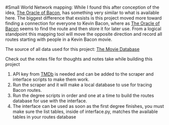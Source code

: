 #Small World Network mapping:
While I found this after conception of the idea, [The Oracle of Bacon](https://oracleofbacon.org/), has something very similar to what is available here. The biggest difference that exsists is this project moved more toward finding a connection for everyone to Kevin Bacon, where as [The Oracle of Bacon](https://oracleofbacon.org/) seems to find the route and then store it for later use. From a logical standpoint this mapping tool will move the opposite direction and record all routes starting with people in a Kevin Bacon movie.

The source of all data used for this project:
[The Movie Database](https://www.themoviedb.org)

Check out the notes file for thoughts and notes take while building this project

1. API key from [TMDb](https://www.themoviedb.org) is needed and can be added to the scraper and interface scripts to make them work.
2. Run the scraper and it will make a local database to use for tracing Bacon routes.
3. Run the degree scripts in order and one at a time to build the routes database for use with the interface.
4. The interface can be used as soon as the first degree finishes, you must make sure the list tables, inside of interface.py, matches the available tables in your routes database
